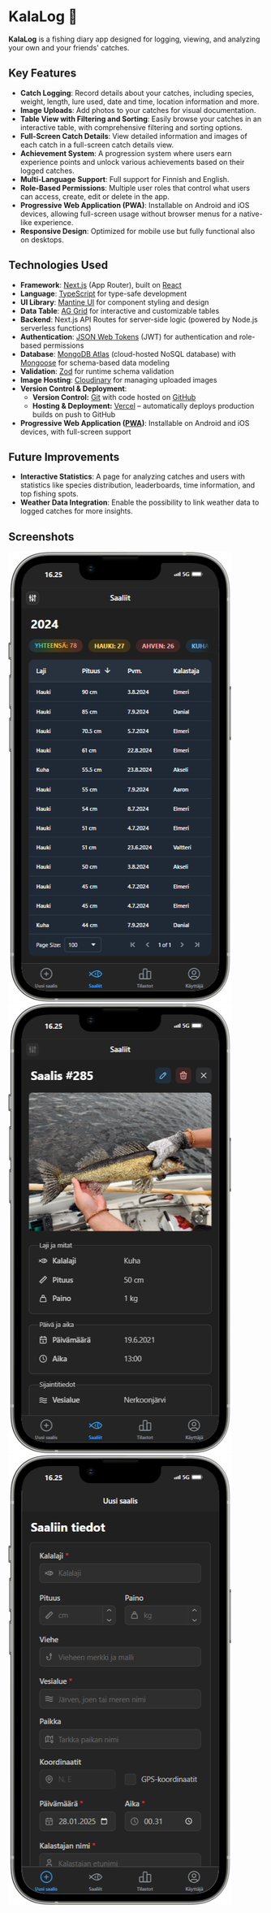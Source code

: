 # KalaLog 🎣

**KalaLog** is a fishing diary app designed for logging, viewing, and analyzing your own and your friends' catches. 


## Key Features
- **Catch Logging**: Record details about your catches, including species, weight, length, lure used, date and time, location information and more.
- **Image Uploads**: Add photos to your catches for visual documentation.
- **Table View with Filtering and Sorting**: Easily browse your catches in an interactive table, with comprehensive filtering and sorting options.
- **Full-Screen Catch Details**: View detailed information and images of each catch in a full-screen catch details view.
- **Achievement System**: A progression system where users earn experience points and unlock various achievements based on their logged catches. 
- **Multi-Language Support**: Full support for Finnish and English. 
- **Role-Based Permissions**: Multiple user roles that control what users can access, create, edit or delete in the app.
- **Progressive Web Application (PWA)**: Installable on Android and iOS devices, allowing full-screen usage without browser menus for a native-like experience.
- **Responsive Design**: Optimized for mobile use but fully functional also on desktops.


## Technologies Used
- **Framework**: [Next.js](https://nextjs.org/) (App Router), built on [React](https://react.dev/)
- **Language**: [TypeScript](https://www.typescriptlang.org/) for type-safe development
- **UI Library**: [Mantine UI](https://mantine.dev/) for component styling and design
- **Data Table**: [AG Grid](https://www.ag-grid.com/) for interactive and customizable tables
- **Backend**: Next.js API Routes for server-side logic (powered by Node.js serverless functions)
- **Authentication**: [JSON Web Tokens](https://jwt.io/) (JWT) for authentication and role-based permissions
- **Database**: [MongoDB Atlas](https://www.mongodb.com/atlas) (cloud-hosted NoSQL database) with [Mongoose](https://mongoosejs.com/) for schema-based data modeling
- **Validation**: [Zod](https://github.com/colinhacks/zod) for runtime schema validation
- **Image Hosting**: [Cloudinary](https://cloudinary.com/) for managing uploaded images
- **Version Control & Deployment**:
  - **Version Control:** [Git](https://git-scm.com/) with code hosted on [GitHub](https://github.com/)
  - **Hosting & Deployment:** [Vercel](https://vercel.com/) – automatically deploys production builds on push to GitHub
- **Progressive Web Application ([PWA](https://developer.mozilla.org/en-US/docs/Web/Progressive_web_apps))**: Installable on Android and iOS devices, with full-screen support


## Future Improvements 
- **Interactive Statistics**: A page for analyzing catches and users with statistics like species distribution, leaderboards, time information, and top fishing spots.
- **Weather Data Integration**: Enable the possibility to link weather data to logged catches for more insights.


## Screenshots

![cathces page](public/catches-page.png)![catch details view](public/catch-details-view.png)![new catch page](public/new-catch-page.png)